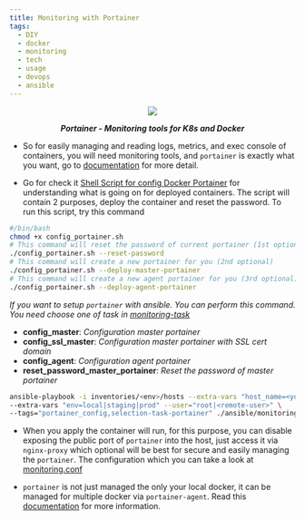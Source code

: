 ```yaml
---
title: Monitoring with Portainer
tags:
  - DIY
  - docker
  - monitoring
  - tech
  - usage
  - devops
  - ansible
---
```


<div align="center">
    <img src="https://cloudcraft.info/wp-content/uploads/2021/11/portainer_7.jpg">
    <strong><em><p style="text-align: center;">Portainer - Monitoring tools for K8s and Docker</p></em></strong>
</div>

- So for easily managing and reading logs, metrics, and exec console of containers, you will need monitoring tools, and `portainer` is exactly what you want, go to [documentation](https://www.portainer.io/) for more detail.

- Go for check it [Shell Script for config Docker Portainer](Shell%20Script%20for%20config%20Docker%20Portainer.md) for understanding what is going on for deployed containers. The script will contain 2 purposes, deploy the container and reset the password. To run this script, try this command

```bash
#/bin/bash
chmod +x config_portainer.sh
# This command will reset the password of current portainer (1st optional)
./config_portainer.sh --reset-password
# This command will create a new portainer for you (2nd optional)
./config_portainer.sh --deploy-master-portainer
# This command will create a new agent portainer for you (3rd optional)
./config_portainer.sh --deploy-agent-portainer
```

*If you want to setup `portainer` with ansible. You can perform this command. You need choose one of task in [monitoring-task](Portainer%20Self-hosted%20in%20Docker%20by%20Ansible.md)*
  - **config_master**: *Configuration master portainer*
  - **config_ssl_master**: *Configuration master portainer with SSL cert domain*
  - **config_agent**: *Configuration agent portainer*
  - **reset_password_master_portainer**: *Reset the password of master portainer*

```bash
ansible-playbook -i inventories/<env>/hosts --extra-vars "host_name=<your_host_machine>" \
--extra-vars "env=local|staging|prod" --user="root|<remote-user>" \
--tags="portainer_config,selection-task-portainer" ./ansible/monitoring_tasks.yaml
```

- When you apply the container will run, for this purpose, you can disable exposing the public port of `portainer` into the host, just access it via `nginx-proxy` which optional will be best for secure and easily managing the `portainer`. The configuration which you can take a look at [monitoring.conf](Nginx%20Template%20Portainer%20for%20Ansible.md)

- `portainer` is not just managed the only your local docker, it can be managed for multiple docker via `portainer-agent`. Read this [documentation](https://docs.portainer.io/admin/environments/add/docker/agent) for more information.